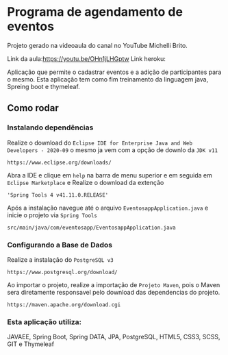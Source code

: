# Programa de agendamento de eventos

Projeto gerado na videoaula do canal no YouTube Michelli Brito.

Link da aula:https://youtu.be/OHn1jLHGptw
Link heroku:

Aplicação que permite o cadastrar eventos e a adição de participantes para o mesmo. Esta aplicação tem como fim treinamento da linguagem java, Spreing boot e thymeleaf.

## Como rodar

### Instalando dependências
Realize o download do `Eclipse IDE for Enterprise Java and Web Developers - 2020-09` o mesmo ja vem com a opção de downlo da `JDK v11`
```
https://www.eclipse.org/downloads/
```

Abra a IDE e clique em `help` na barra de menu superior e em seguida em `Eclipse Marketplace` e Realize o download da extenção
```
'Spring Tools 4 v41.11.0.RELEASE'
```

Após a instalação navegue até o arquivo `EventosappApplication.java` e inicie o projeto via `Spring Tools`
```
src/main/java/com/eventosapp/EventosappApplication.java
```

### Configurando a Base de Dados
Realize a instalação do `PostgreSQL v3`
```
https://www.postgresql.org/download/
```

Ao importar o projeto, realize a importação de `Projeto Maven`, pois o Maven sera diretamente responsavel pelo download das dependencias do projeto.
```
https://maven.apache.org/download.cgi
```
### Esta aplicação utiliza: 
JAVAEE, Spring Boot, Spring DATA, JPA, PostgreSQL, HTML5, CSS3, SCSS, GIT e Thymeleaf
